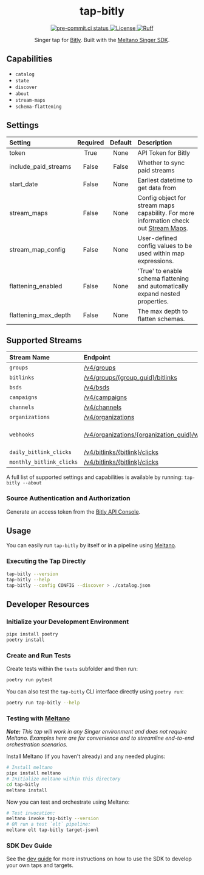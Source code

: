 <div align="center">
  
# tap-bitly

<div>
  <a href="https://results.pre-commit.ci/latest/github/edgarrmondragon/tap-bitly/main">
    <img alt="pre-commit.ci status" src="https://results.pre-commit.ci/badge/github/edgarrmondragon/tap-bitly/main.svg"/>
  </a>
  <a href="https://github.com/edgarrmondragon/tap-bitly/blob/main/LICENSE">
    <img alt="License" src="https://img.shields.io/github/license/edgarrmondragon/tap-bitly"/>
  </a>
  <a href="https://github.com/astral-sh/ruff">
    <img src="https://img.shields.io/endpoint?url=https://raw.githubusercontent.com/charliermarsh/ruff/main/assets/badge/v2.json" alt="Ruff" style="max-width:100%;">
  </a>
</div>

Singer tap for [Bitly](https://bitly.com/). Built with the [Meltano Singer SDK](https://sdk.meltano.com).

</div>

## Capabilities

* `catalog`
* `state`
* `discover`
* `about`
* `stream-maps`
* `schema-flattening`

## Settings

| Setting              | Required | Default | Description                                                                                                                                 |
| :------------------- | :------: | :-----: | :------------------------------------------------------------------------------------------------------------------------------------------ |
| token                |   True   |  None   | API Token for Bitly                                                                                                                         |
| include_paid_streams |  False   |  False  | Whether to sync paid streams                                                                                                                |
| start_date           |  False   |  None   | Earliest datetime to get data from                                                                                                          |
| stream_maps          |  False   |  None   | Config object for stream maps capability. For more information check out [Stream Maps](https://sdk.meltano.com/en/latest/stream_maps.html). |
| stream_map_config    |  False   |  None   | User-defined config values to be used within map expressions.                                                                               |
| flattening_enabled   |  False   |  None   | 'True' to enable schema flattening and automatically expand nested properties.                                                              |
| flattening_max_depth |  False   |  None   | The max depth to flatten schemas.                                                                                                           |

## Supported Streams

| Stream Name              | Endpoint                                                                                           | Notes                 |
| :----------------------- | :------------------------------------------------------------------------------------------------- | :-------------------- |
| `groups`                 | [/v4/groups](https://dev.bitly.com/api-reference/#getGroups)                                       |                       |
| `bitlinks`               | [/v4/groups/{group_guid}/bitlinks](https://dev.bitly.com/api-reference/#getBitlinksByGroup)        |                       |
| `bsds`                   | [/v4/bsds](https://dev.bitly.com/api-reference/#getBSDs)                                           |                       |
| `campaigns`              | [/v4/campaigns](https://dev.bitly.com/api-reference/#getCampaigns)                                 |                       |
| `channels`               | [/v4/channels](https://dev.bitly.com/api-reference/#getChannels)                                   |                       |
| `organizations`          | [/v4/organizations](https://dev.bitly.com/api-reference/#getOrganizations)                         |                       |
| `webhooks`               | [/v4/organizations/{organization_guid}/webhooks](https://dev.bitly.com/api-reference/#getWebhooks) | Requires paid account |
| `daily_bitlink_clicks`   | [/v4/bitlinks/{bitlink}/clicks](https://dev.bitly.com/api-reference/#getClicksForBitlink)          |                       |
| `monthly_bitlink_clicks` | [/v4/bitlinks/{bitlink}/clicks](https://dev.bitly.com/api-reference/#getClicksForBitlink)          |                       |

A full list of supported settings and capabilities is available by running: `tap-bitly --about`

### Source Authentication and Authorization

Generate an access token from the [Bitly API Console](https://app.bitly.com/settings/api/).

## Usage

You can easily run `tap-bitly` by itself or in a pipeline using [Meltano](https://meltano.com/).

### Executing the Tap Directly

```bash
tap-bitly --version
tap-bitly --help
tap-bitly --config CONFIG --discover > ./catalog.json
```

## Developer Resources

### Initialize your Development Environment

```bash
pipx install poetry
poetry install
```

### Create and Run Tests

Create tests within the `tests` subfolder and then run:

```bash
poetry run pytest
```

You can also test the `tap-bitly` CLI interface directly using `poetry run`:

```bash
poetry run tap-bitly --help
```

### Testing with [Meltano](https://www.meltano.com)

_**Note:** This tap will work in any Singer environment and does not require Meltano.
Examples here are for convenience and to streamline end-to-end orchestration scenarios._

Install Meltano (if you haven't already) and any needed plugins:

```bash
# Install meltano
pipx install meltano
# Initialize meltano within this directory
cd tap-bitly
meltano install
```

Now you can test and orchestrate using Meltano:

```bash
# Test invocation:
meltano invoke tap-bitly --version
# OR run a test `elt` pipeline:
meltano elt tap-bitly target-jsonl
```

### SDK Dev Guide

See the [dev guide](https://sdk.meltano.com/en/latest/dev_guide.html) for more instructions on how to use the SDK to
develop your own taps and targets.

